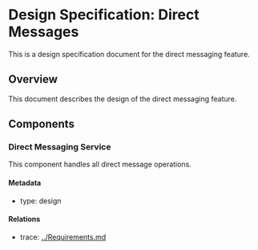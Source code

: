 # Design Specification: Direct Messages

This is a design specification document for the direct messaging feature.

## Overview

This document describes the design of the direct messaging feature.

## Components

### Direct Messaging Service

This component handles all direct message operations.

#### Metadata
* type: design

#### Relations
* trace: [../Requirements.md](../Requirements.md)